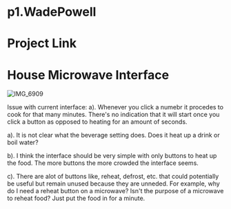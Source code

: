 # p1.WadePowell

# Project Link

# House Microwave Interface
![IMG_6909](https://user-images.githubusercontent.com/74628093/106654246-80129f00-655d-11eb-841c-3fb3d7c56f63.jpg)

Issue with current interface:
a). Whenever you click a numebr it procedes to cook for that many minutes. There's no indication that it will start once you click a button as opposed to heating
for an amount of seconds.


a). It is not clear what the beverage setting does. Does it heat up a drink or boil water? 

b). I think the interface should be very simple with only buttons to heat up the food. The more buttons the more crowded the interface seems.

c). There are alot of buttons like, reheat, defrost, etc. that could potentially be useful but remain unused because they are unneded. For example, why do I need a reheat button on a microwave? Isn't the purpose of a microwave to reheat food? Just put the food in for a minute.
